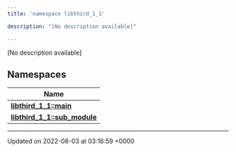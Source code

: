 ```yaml
---
title: 'namespace libthird_1_1'

description: "[No description available]"

---
```







[No description available]

## Namespaces

| Name           |
| -------------- |
| **[libthird_1_1::main](/documentation/code/main/namespaces/namespacelibthird__1__1_1_1main/)**  |
| **[libthird_1_1::sub_module](/documentation/code/main/namespaces/namespacelibthird__1__1_1_1sub__module/)**  |






-------------------------------

Updated on 2022-08-03 at 03:16:59 +0000